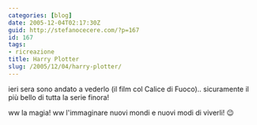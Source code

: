 ```yaml
---
categories: [blog]
date: 2005-12-04T02:17:30Z
guid: http://stefanocecere.com/?p=167
id: 167
tags:
- ricreazione
title: Harry Plotter
slug: /2005/12/04/harry-plotter/
---
```


ieri sera sono andato a vederlo (il film col Calice di Fuoco).. sicuramente il più bello di tutta la serie finora!
  
ww la magia! ww l'immaginare nuovi mondi e nuovi modi di viverli! 😉